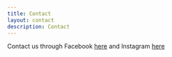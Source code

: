 ```yaml
---
title: Contact
layout: contact
description: Contact
---
```


Contact us through Facebook [here](https://www.facebook.com/61565660014020) and Instagram [here](https://www.instagram.com/gadeemteam.sd/)
